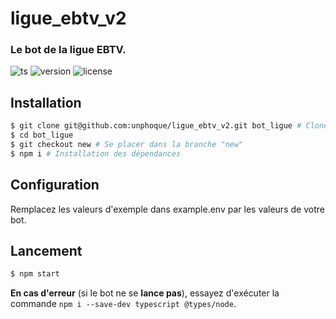 # ligue_ebtv_v2
### Le bot de la ligue EBTV.
![ts](https://badgen.net/badge/-/TypeScript/blue?icon=typescript&label)
![version](https://badgen.net/badge/Version/1.0.0/green)
![license](https://badgen.net/badge/License/MIT/green)

## Installation

```bash
$ git clone git@github.com:unphoque/ligue_ebtv_v2.git bot_ligue # Cloner le repo
$ cd bot_ligue 
$ git checkout new # Se placer dans la branche "new"
$ npm i # Installation des dépendances
```

## Configuration

Remplacez les valeurs d'exemple dans example.env par les valeurs de votre bot.

## Lancement

```bash
$ npm start
```

**En cas d'erreur** (si le bot ne se __lance pas__), essayez d'exécuter la commande `npm i --save-dev typescript @types/node`.
